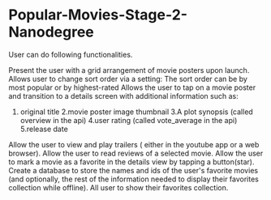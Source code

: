 # Popular-Movies-Stage-2-Nanodegree


User can do following functionalities.

Present the user with a grid arrangement of movie posters upon launch.
Allows user to change sort order via a setting:
The sort order can be by most popular or by highest-rated
Allows the user to tap on a movie poster and transition to a details screen with additional information such as:
1. original title
2.movie poster image thumbnail
3.A plot synopsis (called overview in the api)
4.user rating (called vote_average in the api)
5.release date

Allow the user to view and play trailers ( either in the youtube app or a web browser).
Allow the user to read reviews of a selected movie.
Allow the user to mark a movie as a favorite in the details view by tapping a button(star).
Create a database to store the names and ids of the user's favorite movies (and optionally, the rest of the information needed to display their favorites collection while offline).
All user to show their favorites collection.
